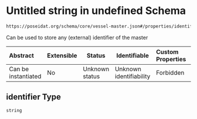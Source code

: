 # Untitled string in undefined Schema

```txt
https://poseidat.org/schema/core/vessel-master.json#/properties/identifier
```

Can be used to store any (external) identifier of the master


| Abstract            | Extensible | Status         | Identifiable            | Custom Properties | Additional Properties | Access Restrictions | Defined In                                                                     |
| :------------------ | ---------- | -------------- | ----------------------- | :---------------- | --------------------- | ------------------- | ------------------------------------------------------------------------------ |
| Can be instantiated | No         | Unknown status | Unknown identifiability | Forbidden         | Allowed               | none                | [vessel-master.json\*](schemas/core/vessel-master.json "open original schema") |

## identifier Type

`string`
